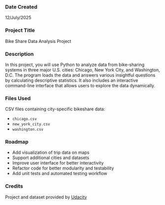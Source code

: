 ### Date Created
12/July/2025

### Project Title
Bike Share Data Analysis Project

### Description
In this project, you will use Python to analyze data from bike-sharing systems in three major U.S. cities: Chicago, New York City, and Washington, D.C. The program loads the data and answers various insightful questions by calculating descriptive statistics. It also includes an interactive command-line interface that allows users to explore the data dynamically.

### Files Used
CSV files containing city-specific bikeshare data:
- `chicago.csv`
- `new_york_city.csv`
- `washington.csv`

### Roadmap
- Add visualization of trip data on maps  
- Support additional cities and datasets  
- Improve user interface for better interactivity  
- Refactor code for better modularity and testability  
- Add unit tests and automated testing workflow

### Credits
Project and dataset provided by [Udacity](https://www.udacity.com/)
